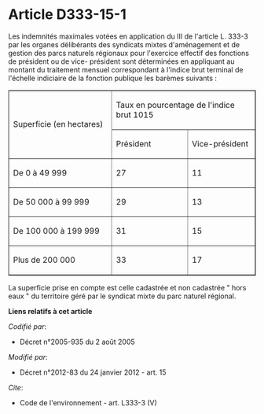 # Article D333-15-1

Les indemnités maximales votées en application du III de l'article L. 333-3 par les organes délibérants des syndicats mixtes
d'aménagement et de gestion des parcs naturels régionaux pour l'exercice effectif des fonctions de président ou de vice-
président sont déterminées en appliquant au montant du traitement mensuel correspondant à l'indice brut terminal de l'échelle
indiciaire de la fonction publique les barèmes suivants : 

<table cellspacing="0" cellpadding="0" width="605" border="1" align="center">
  <tbody>
    <tr>
      <td width="270" rowspan="2">

Superficie (en hectares) 

</td>
      <td colspan="2" width="335">

Taux en pourcentage de l'indice brut 1015 

</td>
    </tr>
    <tr>
      <td width="182">

Président 

</td>
      <td width="153">

Vice-président 

</td>
    </tr>
    <tr>
      <td width="270">

De 0 à 49 999 

</td>
      <td width="182">

27 

</td>
      <td width="153">

11 

</td>
    </tr>
    <tr>
      <td width="270">

De 50 000 à 99 999 

</td>
      <td width="182">

29 

</td>
      <td width="153">

13 

</td>
    </tr>
    <tr>
      <td width="270">

De 100 000 à 199 999 

</td>
      <td width="182">

31 

</td>
      <td width="153">

15 

</td>
    </tr>
    <tr>
      <td width="270">

Plus de 200 000 

</td>
      <td width="182">

33 

</td>
      <td width="153">

17 

</td>
    </tr>
  </tbody>
</table>

La superficie prise en compte est celle cadastrée et non cadastrée " hors eaux " du territoire géré par le syndicat mixte du
parc naturel régional.

**Liens relatifs à cet article**

_Codifié par_:

  - Décret n°2005-935 du 2 août 2005

_Modifié par_:

  - Décret n°2012-83 du 24 janvier 2012 - art. 15

_Cite_:

  - Code de l'environnement - art. L333-3 (V)
